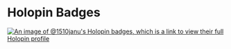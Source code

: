 # Holopin Badges

[![An image of @1510janu's Holopin badges, which is a link to view their full Holopin profile](https://holopin.me/1510janu)](https://holopin.io/@1510janu)
